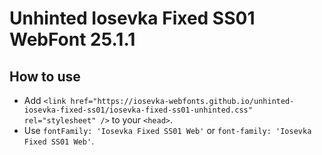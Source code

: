 # Unhinted Iosevka Fixed SS01 WebFont 25.1.1

## How to use

- Add `<link href="https://iosevka-webfonts.github.io/unhinted-iosevka-fixed-ss01/iosevka-fixed-ss01-unhinted.css" rel="stylesheet" />` to your `<head>`.
- Use `fontFamily: 'Iosevka Fixed SS01 Web'` or `font-family: 'Iosevka Fixed SS01 Web'`.
